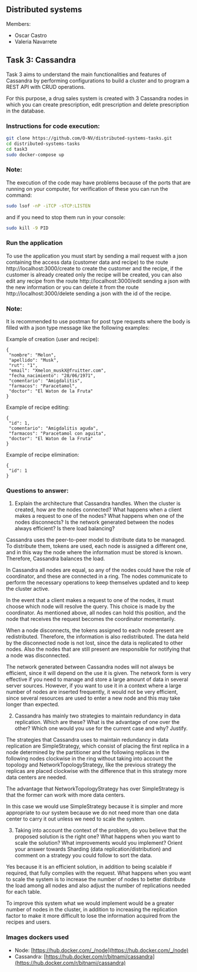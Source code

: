 ## Distributed systems 

Members:
- Oscar Castro
- Valeria Navarrete

## Task 3: Cassandra
Task 3 aims to understand the main functionalities and features of Cassandra by performing configurations to build a cluster and to program a REST API with CRUD operations.

For this purpose, a drug sales system is created with 3 Cassandra nodes in which you can create prescription, edit prescription and delete prescription in the database. 

### Instructions for code execution:
```bash
git clone https://github.com/O-NV/distributed-systems-tasks.git
cd distributed-systems-tasks
cd task3
sudo docker-compose up
```

### Note:
The execution of the code may have problems because of the ports that are running on your computer, for verification of these you can run the command:
```bash
sudo lsof -nP -iTCP -sTCP:LISTEN
```
and if you need to stop them run in your console: 
```bash
sudo kill -9 PID
```

### Run the application
To use the application you must start by sending a mail request with a json containing the access data (customer data and recipe) to the route http://localhost:3000/create to create the customer and the recipe, if the customer is already created only the recipe will be created, you can also edit any recipe from the route http://localhost:3000/edit sending a json with the new information or you can delete it from the route http://localhost:3000/delete sending a json with the id of the recipe.

### Note:
It is recommended to use postman for post type requests where the body is filled with a json type message like the following examples:

Example of creation (user and recipe):
```
{
 "nombre": "Melon",
 "apellido": "Musk",
 "rut": "1",
 "email": "Xmelon_muskX@fruitter.com",
 "fecha_nacimiento": "28/06/1971",
 "comentario": "Amigdalitis",
 "farmacos": "Paracetamol",
 "doctor": "El Waton de la Fruta"
}
```
Example of recipe editing:
```
{
 "id": 1,
 "comentario": "Amigdalitis aguda",
 "farmacos": "Paracetamol con aguita",
 "doctor": "El Waton de la Fruta"
}
```
Example of recipe elimination:
```
{
 "id": 1
}
```

### Questions to answer:
1. Explain the architecture that Cassandra handles. When the cluster is created, how are the nodes connected? What happens when a client makes a request to one of the nodes? What happens when one of the nodes disconnects? Is the network generated between the nodes always efficient? Is there load balancing?

Cassandra uses the peer-to-peer model to distribute data to be managed. To distribute them, tokens are used, each node is assigned a different one, and in this way the node where the information must be stored is known. Therefore, Cassandra balances the load.

In Cassandra all nodes are equal, so any of the nodes could have the role of coordinator, and these are connected in a ring. The nodes communicate to perform the necessary operations to keep themselves updated and to keep the cluster active.

In the event that a client makes a request to one of the nodes, it must choose which node will resolve the query. This choice is made by the coordinator. As mentioned above, all nodes can hold this position, and the node that receives the request becomes the coordinator momentarily. 

When a node disconnects, the tokens assigned to each node present are redistributed. Therefore, the information is also redistributed. The data held by the disconnected node is not lost, since the data is replicated to other nodes. Also the nodes that are still present are responsible for notifying that a node was disconnected.

The network generated between Cassandra nodes will not always be efficient, since it will depend on the use it is given. The network form is very effective if you need to manage and store a large amount of data in several server sources. However, if you want to use it in a context where a large number of nodes are inserted frequently, it would not be very efficient, since several resources are used to enter a new node and this may take longer than expected.


2. Cassandra has mainly two strategies to maintain redundancy in data replication. Which are these? What is the advantage of one over the other? Which one would you use for the current case and why? Justify.

The strategies that Cassandra uses to maintain redundancy in data replication are SimpleStrategy, which consist of placing the first replica in a node determined by the partitioner and the following replicas in the following nodes clockwise in the ring without taking into account the topology and NetworkTopologyStrategy, like the previous strategy the replicas are placed clockwise with the difference that in this strategy more data centers are needed.

The advantage that NetworkTopologyStrategy has over SimpleStrategy is that the former can work with more data centers.

In this case we would use SimpleStrategy because it is simpler and more appropriate to our system because we do not need more than one data center to carry it out unless we need to scale the system.

3. Taking into account the context of the problem, do you believe that the proposed solution is the right one? What happens when you want to scale the solution? What improvements would you implement? Orient your answer towards Sharding (data replication/distribution) and comment on a strategy you could follow to sort the data.

Yes because it is an efficient solution, in addition to being scalable if required, that fully complies with the request. What happens when you want to scale the system is to increase the number of nodes to better distribute the load among all nodes and also adjust the number of replications needed for each table.

To improve this system what we would implement would be a greater number of nodes in the cluster, in addition to increasing the replication factor to make it more difficult to lose the information acquired from the recipes and users.

### Images dockers used
- Node: [https://hub.docker.com/_/node](https://hub.docker.com/_/node)
- Cassandra: [https://hub.docker.com/r/bitnami/cassandra](https://hub.docker.com/r/bitnami/cassandra)

